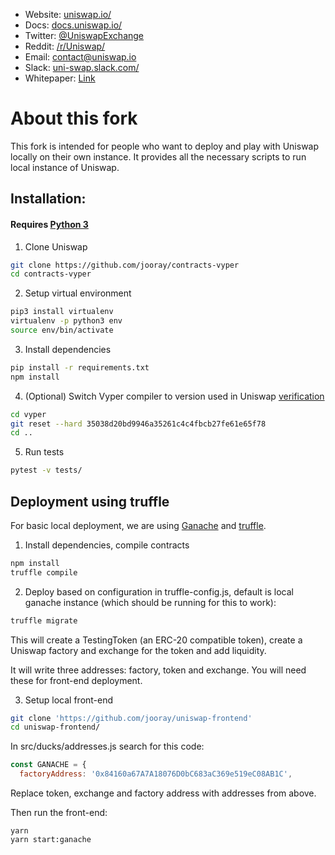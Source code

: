 * Website: [uniswap.io/](https://uniswap.io/)
* Docs: [docs.uniswap.io/](https://docs.uniswap.io/)
* Twitter: [@UniswapExchange](https://twitter.com/UniswapExchange)
* Reddit: [/r/Uniswap/](https://www.reddit.com/r/UniSwap/)
* Email: [contact@uniswap.io](mailto:contact@uniswap.io)
* Slack: [uni-swap.slack.com/](https://join.slack.com/t/uni-swap/shared_invite/enQtNDYwMjg1ODc5ODA4LWEyYmU0OGU1ZGQ3NjE4YzhmNzcxMDAyM2ExNzNkZjZjZjcxYTkwNzU0MGE3M2JkNzMxOTA2MzE2ZWM0YWQwNjU)
* Whitepaper: [Link](https://hackmd.io/C-DvwDSfSxuh-Gd4WKE_ig)

# About this fork

This fork is intended for people who want to deploy and play with
Uniswap locally on their own instance. It provides all the necessary
scripts to run local instance of Uniswap.

## Installation:

#### Requires [Python 3](https://www.python.org/download/releases/3.0/)

1) Clone Uniswap

```bash
git clone https://github.com/jooray/contracts-vyper
cd contracts-vyper
```

2) Setup virtual environment

```bash
pip3 install virtualenv
virtualenv -p python3 env
source env/bin/activate
```

3) Install dependencies

```bash
pip install -r requirements.txt
npm install
```

4) (Optional) Switch Vyper compiler to version used in Uniswap [verification](https://github.com/runtimeverification/verified-smart-contracts/tree/uniswap/uniswap)  

```bash
cd vyper
git reset --hard 35038d20bd9946a35261c4c4fbcb27fe61e65f78
cd ..
```

5) Run tests

```bash
pytest -v tests/
```

## Deployment using truffle

For basic local deployment, we are using [Ganache](https://truffleframework.com/ganache) and [truffle](https://truffleframework.com/).

1) Install dependencies, compile contracts

```bash
npm install
truffle compile
```

2) Deploy based on configuration in truffle-config.js, default is local
ganache instance (which should be running for this to work):

```bash
truffle migrate
```

This will create a TestingToken (an ERC-20 compatible token), create a Uniswap factory and exchange for the token and add liquidity.

It will write three addresses: factory, token and exchange. You will need these for front-end deployment.

3) Setup local front-end

```bash
git clone 'https://github.com/jooray/uniswap-frontend'
cd uniswap-frontend/
```

In src/ducks/addresses.js search for this code:

```javascript
const GANACHE = {
  factoryAddress: '0x84160a67A7A18076D0bC683aC369e519eC08AB1C',
```

Replace token, exchange and factory address with addresses from above.

Then run the front-end:

```
yarn
yarn start:ganache
```
